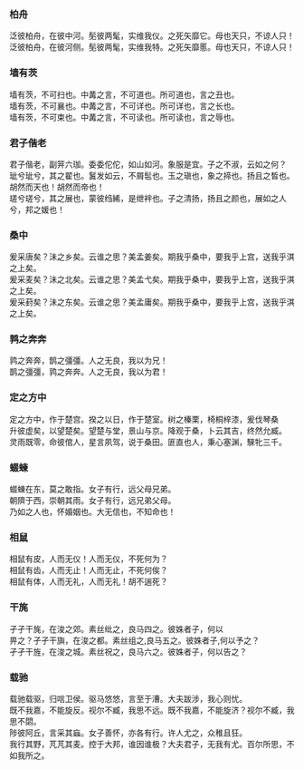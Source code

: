 

### 柏舟  

泛彼柏舟，在彼中河。髧彼两髦，实维我仪。之死矢靡它。母也天只，不谅人只！  
泛彼柏舟，在彼河侧。髧彼两髦，实维我特。之死矢靡慝。母也天只，不谅人只！  


### 墙有茨  

墙有茨，不可扫也。中冓之言，不可道也。所可道也，言之丑也。  
墙有茨，不可襄也。中冓之言，不可详也。所可详也，言之长也。  
墙有茨，不可束也。中冓之言，不可读也。所可读也，言之辱也。  


### 君子偕老  

君子偕老，副笄六珈。委委佗佗，如山如河。象服是宜。子之不淑，云如之何？  
玼兮玼兮，其之翟也。鬒发如云，不屑髢也。玉之瑱也，象之揥也。扬且之晳也。胡然而天也！胡然而帝也！  
瑳兮瑳兮，其之展也，蒙彼绉絺，是绁袢也。子之清扬，扬且之颜也，展如之人兮，邦之媛也！  


### 桑中  

爰采唐矣？沬之乡矣。云谁之思？美孟姜矣。期我乎桑中，要我乎上宫，送我乎淇之上矣。  
爰采麦矣？沬之北矣。云谁之思？美孟弋矣。期我乎桑中，要我乎上宫，送我乎淇之上矣。  
爰采葑矣？沬之东矣。云谁之思？美孟庸矣。期我乎桑中，要我乎上宫，送我乎淇之上矣。  


### 鹑之奔奔  

鹑之奔奔，鹊之彊彊。人之无良，我以为兄！  
鹊之彊彊，鹑之奔奔。人之无良，我以为君！  


### 定之方中  

定之方中，作于楚宫。揆之以日，作于楚室。树之榛栗，椅桐梓漆，爰伐琴桑  
升彼虚矣，以望楚矣。望楚与堂，景山与京。降观于桑，卜云其吉，终然允臧。  
灵雨既零，命彼倌人，星言夙驾，说于桑田。匪直也人，秉心塞渊，騋牝三千。  


### 蝃蝀  

蝃蝀在东，莫之敢指。女子有行，远父母兄弟。  
朝隮于西，崇朝其雨。女子有行，远兄弟父母。  
乃如之人也，怀婚姻也。大无信也，不知命也！  


### 相鼠  

相鼠有皮，人而无仪！人而无仪，不死何为？  
相鼠有齿，人而无止！人而无止，不死何俟？  
相鼠有体，人而无礼，人而无礼！胡不遄死？  


### 干旄  

孑孑干旄，在浚之郊。素丝纰之，良马四之。彼姝者子，何以  
畀之？孑孑干旟，在浚之都。素丝组之,良马五之。彼姝者子,何以予之？  
孑孑干旌，在浚之城。素丝祝之，良马六之。彼姝者子，何以告之？  


### 载驰  

载驰载驱，归唁卫侯。驱马悠悠，言至于漕。大夫跋涉，我心则忧。  
既不我嘉，不能旋反。视尔不臧，我思不远。既不我嘉，不能旋济？视尔不臧，我思不閟。  
陟彼阿丘，言采其蝱。女子善怀，亦各有行。许人尤之，众稚且狂。  
我行其野，芃芃其麦。控于大邦，谁因谁极？大夫君子，无我有尤。百尔所思，不如我所之。  